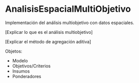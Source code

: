 # AnalisisEspacialMultiObjetivo
Implementación del análisis multiobjetivo con datos espaciales.

[Explicar lo que es el análisis multiobjetivo]

[Explicar el método de agregación aditiva]

Objetos: 
* Modelo
* Objetivos/Criterios
* Insumos
* Ponderadores





